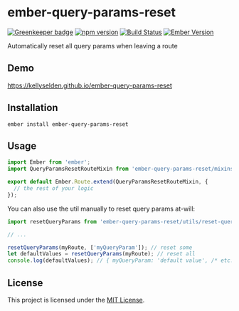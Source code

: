 ember-query-params-reset
==============================================================================

[![Greenkeeper badge](https://badges.greenkeeper.io/kellyselden/ember-query-params-reset.svg)](https://greenkeeper.io/)
[![npm version](https://badge.fury.io/js/ember-query-params-reset.svg)](https://badge.fury.io/js/ember-query-params-reset)
[![Build Status](https://travis-ci.org/kellyselden/ember-query-params-reset.svg?branch=master)](https://travis-ci.org/kellyselden/ember-query-params-reset)
[![Ember Version](https://img.shields.io/badge/ember-2.16%2B-brightgreen.svg)](https://www.emberjs.com/)

Automatically reset all query params when leaving a route

Demo
------------------------------------------------------------------------------

https://kellyselden.github.io/ember-query-params-reset


Installation
------------------------------------------------------------------------------

```
ember install ember-query-params-reset
```


Usage
------------------------------------------------------------------------------

```js
import Ember from 'ember';
import QueryParamsResetRouteMixin from 'ember-query-params-reset/mixins/query-params-reset-route';

export default Ember.Route.extend(QueryParamsResetRouteMixin, {
  // the rest of your logic
});
```

You can also use the util manually to reset query params at-will:

```js
import resetQueryParams from 'ember-query-params-reset/utils/reset-query-params';

// ...

resetQueryParams(myRoute, ['myQueryParam']); // reset some
let defaultValues = resetQueryParams(myRoute); // reset all
console.log(defaultValues); // { myQueryParam: 'default value', /* etc... */ }
```


License
------------------------------------------------------------------------------

This project is licensed under the [MIT License](LICENSE.md).
